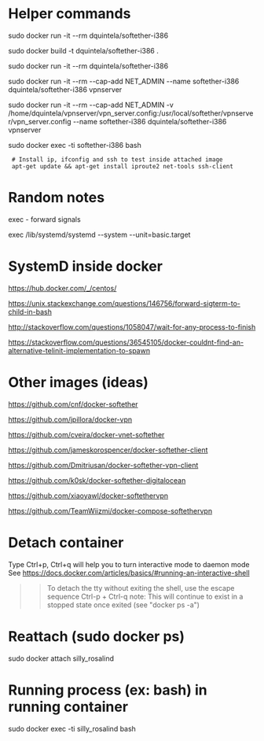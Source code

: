 # Helper commands

sudo docker run -it --rm dquintela/softether-i386

sudo docker build -t dquintela/softether-i386 .

sudo docker run -it --rm dquintela/softether-i386

sudo docker run -it --rm --cap-add NET_ADMIN --name softether-i386 dquintela/softether-i386 vpnserver

sudo docker run -it --rm --cap-add NET_ADMIN -v /home/dquintela/vpnserver/vpn_server.config:/usr/local/softether/vpnserver/vpn_server.config --name softether-i386 dquintela/softether-i386 vpnserver

sudo docker exec -ti softether-i386 bash
    
     # Install ip, ifconfig and ssh to test inside attached image
     apt-get update && apt-get install iproute2 net-tools ssh-client

# Random notes

exec - forward signals

exec /lib/systemd/systemd --system --unit=basic.target

# SystemD inside docker
https://hub.docker.com/_/centos/

https://unix.stackexchange.com/questions/146756/forward-sigterm-to-child-in-bash

http://stackoverflow.com/questions/1058047/wait-for-any-process-to-finish

https://stackoverflow.com/questions/36545105/docker-couldnt-find-an-alternative-telinit-implementation-to-spawn

# Other images (ideas)

https://github.com/cnf/docker-softether

https://github.com/jpillora/docker-vpn

https://github.com/cveira/docker-vnet-softether

https://github.com/jameskorospencer/docker-softether-client

https://github.com/Dmitriusan/docker-softether-vpn-client

https://github.com/k0sk/docker-softether-digitalocean

https://github.com/xiaoyawl/docker-softethervpn

https://github.com/TeamWiizmi/docker-compose-softethervpn

# Detach container

Type Ctrl+p, Ctrl+q will help you to turn interactive mode to daemon mode
See https://docs.docker.com/articles/basics/#running-an-interactive-shell

>> To detach the tty without exiting the shell,
>> use the escape sequence Ctrl-p + Ctrl-q
>> note: This will continue to exist in a stopped state once exited (see "docker ps -a")

# Reattach (sudo docker ps)

sudo docker attach silly_rosalind

# Running process (ex: bash) in running container

sudo docker exec -ti silly_rosalind bash

